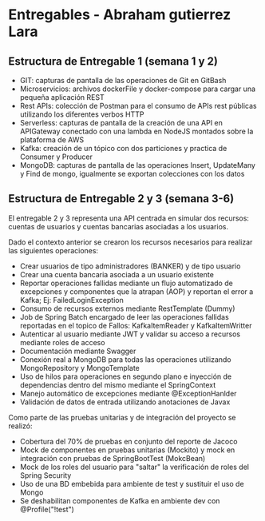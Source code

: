 # Entregables - Abraham gutierrez Lara
## Estructura de Entregable 1 (semana 1 y 2)

- GIT: capturas de pantalla de las operaciones de Git en GitBash
- Microservicios: archivos dockerFile y docker-compose para cargar una pequeña aplicación REST
- Rest APIs: colección de Postman para el consumo de APIs rest públicas utilizando los diferentes verbos HTTP
- Serverless: capturas de pantalla de la creación de una API en APIGateway conectado con una lambda en NodeJS montados sobre la plataforma de AWS
- Kafka: creación de un tópico con dos particiones y practica de Consumer y Producer
- MongoDB: capturas de pantalla de las operaciones Insert, UpdateMany y Find de mongo, igualmente se exportan colecciones con los datos

## Estructura de Entregable 2 y 3 (semana 3-6)

El entregable 2 y 3 representa una API centrada en simular dos recursos: cuentas de usuarios y cuentas bancarias asociadas a los usuarios.

Dado el contexto anterior se crearon los recursos necesarios para realizar las siguientes operaciones:
- Crear usuarios de tipo administradores (BANKER) y de tipo usuario
- Crear una cuenta bancaria asociada a un usuario existente
- Reportar operaciones fallidas mediante un flujo automatizado de excepciones y componentes que la atrapan (AOP) y reportan el error a Kafka; Ej: FailedLoginException
- Consumo de recursos externos mediante RestTemplate (Dummy)
- Job de Spring Batch encargado de leer las operaciones fallidas reportadas en el topico de Fallos: KafkaItemReader y KafkaItemWritter
- Autenticar al usuario mediante JWT y validar su acceso a recursos mediante roles de acceso
- Documentación mediante Swagger
- Conexión real a MongoDB para todas las operaciones utilizando MongoRepository y MongoTemplate
- Uso de hilos para operaciones en segundo plano e inyección de dependencias dentro del mismo mediante el SpringContext
- Manejo automático de excepciones mediante @ExceptionHanlder
- Validación de datos de entrada utilizando anotaciones de Javax

Como parte de las pruebas unitarias y de integración del proyecto se realizó:
- Cobertura del 70% de pruebas en conjunto del reporte de Jacoco
- Mock de componentes en pruebas unitarias (Mockito) y mock en integración con pruebas de SpringBootTest (MokcBean)
- Mock de los roles del usuario para "saltar" la verificación de roles del Spring Security
- Uso de una BD embebida para ambiente de test y sustituir el uso de Mongo
- Se deshabilitan componentes de Kafka en ambiente dev con @Profile("!test")
